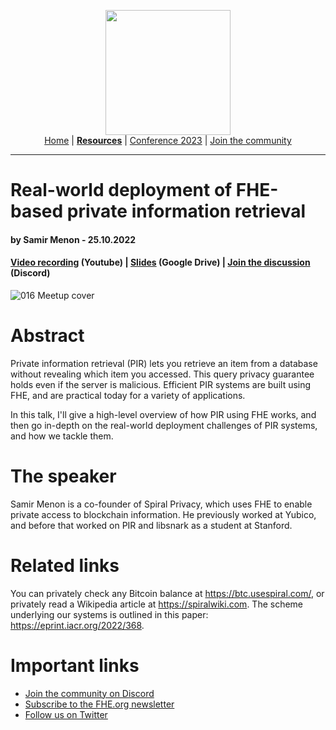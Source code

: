 <!-- Main header navigation -->
<p align="center">
  <img width="200" src="https://user-images.githubusercontent.com/5758427/180978488-db825482-5a58-4c7c-9589-c494a6f0be04.png"><br/>
  <a href="https://fhe-org.github.io">Home</a> | <a href="https://fhe-org.github.io/resources"><b>Resources</b></a> | <a href="https://fhe-org.github.io/conferences/conference-2023/home">Conference 2023</a> | <a href="https://fhe-org.github.io/community">Join the community</a>
</p>
<hr/>
<!-- /Main header navigation -->

# Real-world deployment of FHE-based private information retrieval
#### by Samir Menon - 25.10.2022
#### <a href="https://youtu.be/T7RDEEJ5vQg">Video recording</a> (Youtube) | <a href="https://drive.google.com/file/d/1r_8CZUQtl49fbUqhqY2PDUm6au4B3pD1/view?usp=sharing">Slides</a> (Google Drive) | <a href="https://discord.fhe.org">Join the discussion</a> (Discord)

![016 Meetup cover](https://github.com/FHE-org/fhe-org.github.io/assets/37557436/d80b0d6c-0292-4d87-931b-97122769875a)

# Abstract
Private information retrieval (PIR) lets you retrieve an item from a database without revealing which item you accessed. This query privacy guarantee holds even if the server is malicious. Efficient PIR systems are built using FHE, and are practical today for a variety of applications.

In this talk, I'll give a high-level overview of how PIR using FHE works, and then go in-depth on the real-world deployment challenges of PIR systems, and how we tackle them.

# The speaker
Samir Menon is a co-founder of Spiral Privacy, which uses FHE to enable private access to blockchain information. He previously worked at Yubico, and before that worked on PIR and libsnark as a student at Stanford.


# Related links
You can privately check any Bitcoin balance at https://btc.usespiral.com/, or privately read a Wikipedia article at https://spiralwiki.com. The scheme underlying our systems is outlined in this paper: https://eprint.iacr.org/2022/368.

# Important links
- <a href="https://discord.fhe.org">Join the community on Discord</a>
- <a href="https://fheorg.substack.com">Subscribe to the FHE.org newsletter</a>
- <a href="https://twitter.com/fhe_org">Follow us on Twitter</a>
